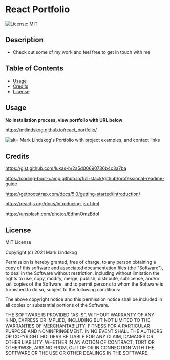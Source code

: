 # React Portfolio

[![License: MIT](https://img.shields.io/badge/License-MIT-yellow.svg)](https://opensource.org/licenses/MIT)

## Description

- Check out some of my work and feel free to get in touch with me

## Table of Contents

- [Usage](#usage)
- [Credits](#credits)
- [License](#license)

## Usage

**No installation process, view portfolio with URL below**

https://mjlindskog.github.io/react_portfolio/

![alt= Mark Lindskog's Portfolio with project examples, and contact links](./img/react_portfolio.png)

## Credits

https://gist.github.com/lukas-h/2a5d00690736b4c3a7ba

https://coding-boot-camp.github.io/full-stack/github/professional-readme-guide

https://getbootstrap.com/docs/5.0/getting-started/introduction/

https://reactjs.org/docs/introducing-jsx.html

https://unsplash.com/photos/EdhmOmzBdoI

## License

MIT License

Copyright (c) 2021 Mark Lindskog

Permission is hereby granted, free of charge, to any person obtaining a copy
of this software and associated documentation files (the "Software"), to deal
in the Software without restriction, including without limitation the rights
to use, copy, modify, merge, publish, distribute, sublicense, and/or sell
copies of the Software, and to permit persons to whom the Software is
furnished to do so, subject to the following conditions:

The above copyright notice and this permission notice shall be included in all
copies or substantial portions of the Software.

THE SOFTWARE IS PROVIDED "AS IS", WITHOUT WARRANTY OF ANY KIND, EXPRESS OR
IMPLIED, INCLUDING BUT NOT LIMITED TO THE WARRANTIES OF MERCHANTABILITY,
FITNESS FOR A PARTICULAR PURPOSE AND NONINFRINGEMENT. IN NO EVENT SHALL THE
AUTHORS OR COPYRIGHT HOLDERS BE LIABLE FOR ANY CLAIM, DAMAGES OR OTHER
LIABILITY, WHETHER IN AN ACTION OF CONTRACT, TORT OR OTHERWISE, ARISING FROM,
OUT OF OR IN CONNECTION WITH THE SOFTWARE OR THE USE OR OTHER DEALINGS IN THE
SOFTWARE.
